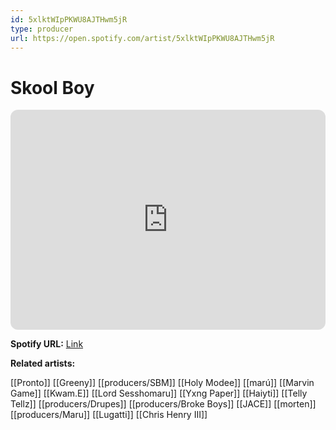 ```yaml
---
id: 5xlktWIpPKWU8AJTHwm5jR
type: producer
url: https://open.spotify.com/artist/5xlktWIpPKWU8AJTHwm5jR
---
```

# Skool Boy

<iframe style="border-radius:12px" src="https://open.spotify.com/embed/artist/5xlktWIpPKWU8AJTHwm5jR" width="100%" height="352" frameBorder="0" allowfullscreen="" allow="autoplay; clipboard-write; encrypted-media; fullscreen; picture-in-picture" loading="lazy"></iframe>

**Spotify URL:** [Link](https://open.spotify.com/artist/5xlktWIpPKWU8AJTHwm5jR)

**Related artists:**

[[Pronto]]
[[Greeny]]
[[producers/SBM]]
[[Holy Modee]]
[[marú]]
[[Marvin Game]]
[[Kwam.E]]
[[Lord Sesshomaru]]
[[Yxng Paper]]
[[Haiyti]]
[[Telly Tellz]]
[[producers/Drupes]]
[[producers/Broke Boys]]
[[JACE]]
[[morten]]
[[producers/Maru]]
[[Lugatti]]
[[Chris Henry III]]
